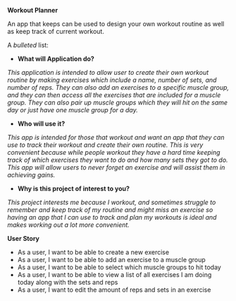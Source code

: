 **Workout Planner**

An app that keeps can be used to design your own workout routine as well as keep track of
current workout. 

A *bulleted* list:
- **What will Application do?**

*This application is intended to allow user to create their own workout routine 
by making exercises which include a name, number of sets, and number of reps. They can also add an
exercises to a specific muscle group, and they can then access all the exercises that are
included for a muscle group. They can also pair up muscle groups which they will hit on the same
day or just have one muscle group for a day.*
- **Who will use it?**

*This app is intended for those that workout and want an app that they can use to 
track their workout and create their own routine. This is very convenient because while people
workout they have a hard time keeping track of which exercises they want to do and how many sets they got to do. 
This app will allow users to never forget an exercise and will assist them in achieving gains.*

- **Why is this project of interest to you?**

*This project interests me because I workout, and sometimes struggle to remember and keep track of
my routine and might miss an exercise so having an app that I can use to track and plan my workouts is ideal and makes working out a lot more convenient.*

**User Story**

- As a user, I want to be able to create a new exercise
- As a user, I want to be able to add an exercise to a muscle group
- As a user, I want to be able to select which muscle groups to hit today
- As a user, I want to be able to view a list of all exercises I am doing today along with the sets and reps
- As a user, I want to edit the amount of reps and sets in an exercise